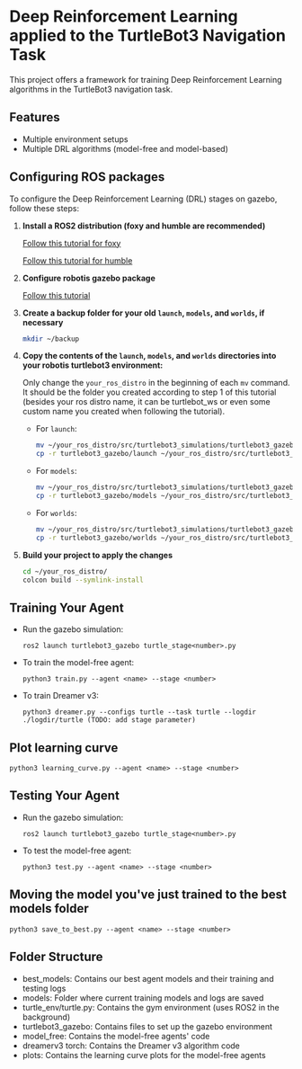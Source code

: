 # Deep Reinforcement Learning applied to the TurtleBot3 Navigation Task

This project offers a framework for training Deep Reinforcement Learning algorithms in the TurtleBot3 navigation task.

## Features
- Multiple environment setups
- Multiple DRL algorithms (model-free and model-based)

## Configuring ROS packages

To configure the Deep Reinforcement Learning (DRL) stages on gazebo, follow these steps:

1. **Install a ROS2 distribution (foxy and humble are recommended)**
 
   [Follow this tutorial for foxy](https://docs.ros.org/en/foxy/Installation/Ubuntu-Install-Debians.html)
   
   [Follow this tutorial for humble](https://docs.ros.org/en/humble/Installation.html)
   

2. **Configure robotis gazebo package**

   [Follow this tutorial](https://emanual.robotis.com/docs/en/platform/turtlebot3/simulation/)

2. **Create a backup folder for your old `launch`, `models`, and `worlds`, if necessary**

   ```bash
   mkdir ~/backup
   ```

4. **Copy the contents of the `launch`, `models`, and `worlds` directories into your robotis turtlebot3 environment:**

   Only change the `your_ros_distro` in the beginning of each `mv` command. It should be the folder you created according to step 1 of this tutorial (besides your ros distro name, it can be turtlebot_ws or even some custom name you created when following the tutorial).

   - For `launch`:
     ```bash
     mv ~/your_ros_distro/src/turtlebot3_simulations/turtlebot3_gazebo/launch/ ~/backup/
     cp -r turtlebot3_gazebo/launch ~/your_ros_distro/src/turtlebot3_simulations/turtlebot3_gazebo/launch
     ```
   
   - For `models`:
     ```bash
     mv ~/your_ros_distro/src/turtlebot3_simulations/turtlebot3_gazebo/models/ ~/backup/
     cp -r turtlebot3_gazebo/models ~/your_ros_distro/src/turtlebot3_simulations/turtlebot3_gazebo/models
     ```
   
   - For `worlds`:
     ```bash
     mv ~/your_ros_distro/src/turtlebot3_simulations/turtlebot3_gazebo/worlds/ ~/backup
     cp -r turtlebot3_gazebo/worlds ~/your_ros_distro/src/turtlebot3_simulations/turtlebot3_gazebo/worlds
     ```

5. **Build your project to apply the changes**
   ```bash
   cd ~/your_ros_distro/
   colcon build --symlink-install
   ```

## Training Your Agent
- Run the gazebo simulation:

  `ros2 launch turtlebot3_gazebo turtle_stage<number>.py`

- To train the model-free agent:
  
   `python3 train.py --agent <name> --stage <number>`
  
- To train Dreamer v3:
  
   `python3 dreamer.py --configs turtle --task turtle --logdir ./logdir/turtle (TODO: add stage parameter)`

## Plot learning curve

`python3 learning_curve.py --agent <name> --stage <number>`

## Testing Your Agent
- Run the gazebo simulation:

   `ros2 launch turtlebot3_gazebo turtle_stage<number>.py`

- To test the model-free agent:
  
   `python3 test.py --agent <name> --stage <number>`

 ## Moving the model you've just trained to the best models folder
  
   `python3 save_to_best.py --agent <name> --stage <number>`


## Folder Structure
- best_models: Contains our best agent models and their training and testing logs
- models: Folder where current training models and logs are saved
- turtle_env/turtle.py: Contains the gym environment (uses ROS2 in the background)
- turtlebot3_gazebo: Contains files to set up the gazebo environment
- model_free: Contains the model-free agents' code
- dreamerv3 torch: Contains the Dreamer v3 algorithm code
- plots: Contains the learning curve plots for the model-free agents

